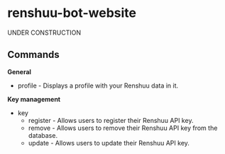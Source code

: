 # renshuu-bot-website

UNDER CONSTRUCTION

## Commands

**General**

- profile - Displays a profile with your Renshuu data in it.

**Key management**

- key
  - register - Allows users to register their Renshuu API key.
  - remove - Allows users to remove their Renshuu API key from the database.
  - update - Allows users to update their Renshuu API key.
